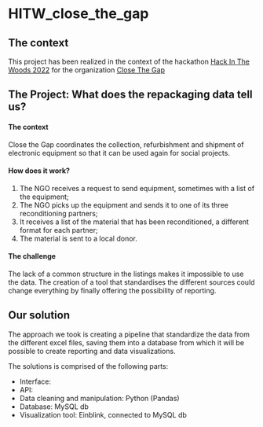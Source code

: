 # HITW_close_the_gap

## The context
This project has been realized in the context of the hackathon [Hack In The Woods 2022](https://www.hackinthewoods.be/) for the organization [Close The Gap](https://www.close-the-gap.org/)


## The Project: What does the repackaging data tell us?

#### The context

Close the Gap coordinates the collection, refurbishment and shipment of electronic equipment so
that it can be used again for social projects.

#### How does it work?
1. The NGO receives a request to send equipment, sometimes with a list of the equipment;
2. The NGO picks up the equipment and sends it to one of its three reconditioning partners;
3. It receives a list of the material that has been reconditioned, a different format for each partner;
4. The material is sent to a local donor.


#### The challenge
The lack of a common structure in the listings makes it impossible to use the data. The creation
of a tool that standardises the different sources could change everything by finally offering the
possibility of reporting.

## Our solution

The approach we took is creating a pipeline that standardize the data from the different excel files, saving them into a database from which it will be possible to create reporting and data visualizations.

The solutions is comprised of the following parts:
- Interface:
- API: 
- Data cleaning and manipulation: Python (Pandas)
- Database: MySQL db
- Visualization tool: Einblink, connected to MySQL db
